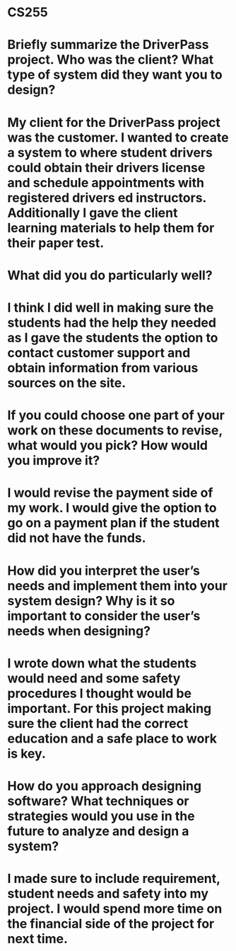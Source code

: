 # CS255
# Briefly summarize the DriverPass project. Who was the client? What type of system did they want you to design?
# My client for the DriverPass project was the customer. I wanted to create a system to where student drivers could obtain their drivers license and schedule appointments with registered drivers ed instructors. Additionally I gave the client learning materials to help them for their paper test.
# What did you do particularly well?
# I think I did well in making sure the students had the help they needed as I gave the students the option to contact customer support and obtain information from various sources on the site.
# If you could choose one part of your work on these documents to revise, what would you pick? How would you improve it?
# I  would revise the payment side of my work. I would give the option to go on a payment plan if the student did not have the funds.
# How did you interpret the user’s needs and implement them into your system design? Why is it so important to consider the user’s needs when designing?
# I wrote down what the students would need and some safety procedures I thought would be important. For this project making sure the client had the correct education and a safe place to work is key.
# How do you approach designing software? What techniques or strategies would you use in the future to analyze and design a system?
# I made sure to include requirement, student needs and safety into my project. I would spend more time on the financial side of the project for next time.
